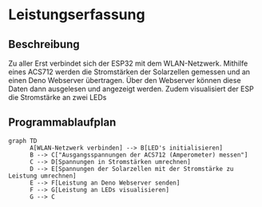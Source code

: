 # Leistungserfassung

## Beschreibung

Zu aller Erst verbindet sich der ESP32 mit dem WLAN-Netzwerk. Mithilfe eines ACS712 werden die Stromstärken der Solarzellen gemessen und an einen Deno Webserver übertragen. Über den Webserver können diese Daten dann ausgelesen und angezeigt werden. Zudem visualisiert der ESP die Stromstärke an zwei LEDs

## Programmablaufplan

```mermaid
graph TD
      A[WLAN-Netzwerk verbinden] --> B[LED's initialisieren]
      B --> C["Ausgangsspannungen der ACS712 (Amperometer) messen"]
      C --> D[Spannungen in Stromstärken umrechnen]
      D --> E[Spannungen der Solarzellen mit der Stromstärke zu Leistung umrechnen]
      E --> F[Leistung an Deno Webserver senden]
      F --> G[Leistung an LEDs visualisieren]
      G --> C
```